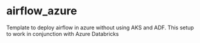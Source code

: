 # airflow_azure
Template to deploy airflow in azure without using AKS and ADF. This setup to work in conjunction with Azure Databricks
